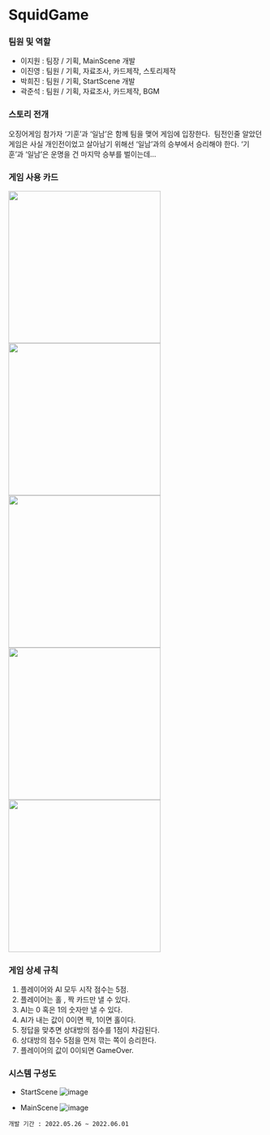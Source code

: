 # SquidGame

### 팀원 및 역할
- 이지원 : 팀장 / 기획, MainScene 개발
- 이진영 : 팀원 / 기획, 자료조사, 카드제작, 스토리제작
- 박희진 : 팀원 / 기획, StartScene 개발
- 곽준석 : 팀원 / 기획, 자료조사, 카드제작, BGM

### 스토리 전개
오징어게임 참가자 ‘기훈’과 ‘일남’은 함께 
팀을 맺어 게임에 입장한다. 
팀전인줄 알았던 게임은 사실 개인전이었고 살아남기 위해선 ‘일남’과의 승부에서 승리해야 한다. 
‘기훈’과 ‘일남’은 운명을 건 마지막 승부를 벌이는데... 

### 게임 사용 카드

<div style='float: center'>
  <img src=https://user-images.githubusercontent.com/64894398/171456912-5e50ad59-ff41-4d6d-bb66-87982430861e.jpg width="300" height="300">
  <img src=https://user-images.githubusercontent.com/64894398/171457236-e69193e1-ba7c-4ca0-a9fd-974644fd26f3.png width="300" height="300">
  <img src=https://user-images.githubusercontent.com/64894398/171457294-74f92b2a-1421-4fae-ba55-d6f4cb14176e.jpg width="300" height="300">
  <img src=https://user-images.githubusercontent.com/64894398/171457301-7eeed65d-edf4-4e58-91f6-d27f6600b4bb.jpg width="300" height="300">
  <img src=https://user-images.githubusercontent.com/64894398/171457302-24ac8db4-3254-401a-98e5-46aa8d6332fd.jpg width="300" height="300">
</div>

### 게임 상세 규칙
1. 플레이어와 AI 모두 시작 점수는 5점.  
2. 플레이어는 홀 , 짝 카드만 낼 수 있다.  
3. AI는 0 혹은 1의 숫자만 낼 수 있다. 
4. AI가 내는 값이 0이면 짝, 1이면 홀이다.
5. 정답을 맞추면 상대방의 점수를 1점이 차감된다. 
6. 상대방의 점수 5점을 먼저 깎는 쪽이 승리한다.  
7. 플레이어의 값이 0이되면 GameOver. 

### 시스템 구성도
- StartScene
![image](https://user-images.githubusercontent.com/64894398/171458426-fbc1d090-18bb-4710-aa1f-859bff43b251.png)

- MainScene
![image](https://user-images.githubusercontent.com/64894398/171458518-38d7a8e4-62a8-4c16-9f31-3227739cf37d.png)

<!-- ### 해야할 일
StartScene과 MainScene으로 나눈다.

- StartScene : 스토리 형식의 이미지 파일(5개)을 보여준 후 MainScene으로 이동 (SceneManager 활용)
- MainScene : 시작 카드를 인식하면 게임이 시작, 홀/짝 카드 중 1개를 입력하면 해당 결과 값을 출력해주고 점수를 나타내 줌.
 -->
`개발 기간 : 2022.05.26 ~ 2022.06.01`
